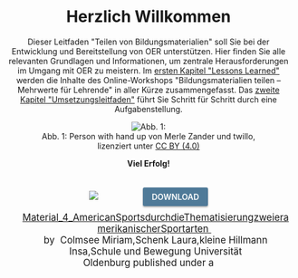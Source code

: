 
<center>

# Herzlich Willkommen

Dieser Leitfaden "Teilen von Bildungsmaterialien" soll Sie bei der Entwicklung und Bereitstellung von OER unterstützen. Hier finden Sie alle relevanten Grundlagen und Informationen, um zentrale Herausforderungen im Umgang mit OER zu meistern.
Im <a aria-label="Link zum ersten Kapitel" href="#/lessons_learned.md">ersten Kapitel "Lessons Learned"</a> werden die Inhalte des Online-Workshops "Bildungsmaterialien teilen – Mehrwerte für Lehrende" in aller Kürze zusammengefasst. Das <a aria-label="Link zum zweiten Kapitel" href="#/task_overview.md">zweite Kapitel "Umsetzungsleitfaden"</a> führt Sie Schritt für Schritt durch eine Aufgabenstellung.

<figure>
  <img src="images/LineArt_nutzen_gespiegelt.svg" alt="Abb. 1: "Person with hand up" von Merle Zander und twillo, lizenziert unter CC BY (4.0)" title="Abb. 1: "Person with hand up" von Merle Zander und twillo, lizenziert unter CC BY (4.0)">
  <figcaption style="text-align:center;font-size:14px;">Abb. 1: Person with hand up von Merle Zander und twillo, lizenziert unter <a aria-label="Link zur Quelle (CreativeCommons Seite)" href="https://creativecommons.org/licenses/by/4.0/deed.de" target="_blank">CC BY (4.0)</a></figcaption>
</figure>


<b>Viel Erfolg!</b>

	
<!-- OERSI: embed https://www.twillo.de/edu-sharing/components/render/dd4d460e-22e5-400e-a495-570b48408908/1.4 -->
<div style="max-height: 400px;max-width: 500px;">
<div class="edusharing_rendering_content_wrapper" role="main" style="text-align: inherit;margin: 0px;">
    <img class="edusharing_rendering_content_preview" src="https://www.twillo.de/edu-sharing/preview?nodeId=dd4d460e-22e5-400e-a495-570b48408908&storeProtocol=workspace&storeId=SpacesStore&dontcache=1620822647805" style="margin:0px;">
    <a href="https://www.twillo.de/edu-sharing/eduservlet/redirect?APP_ID=oer.service.tib.eu&NODE_ID=dd4d460e-22e5-400e-a495-570b48408908&params=display%3Ddownload" target="_blank" id="edusharing_rendering_content_href" style="margin-left: 15%;margin-bottom: 2%;
		border-radius: 3px;padding: 8px 16px;text-decoration: none;color: #fff;background-color: #4F7A98;display: inline-block;
		margin-top: 20px;text-transform: uppercase;font-weight: 600;box-shadow: 1px black;box-shadow: 0px 2px 3px 0px rgb(0 0 0 / 30%);">
		Download
	</a>
</div>
<div class="edusharing_rendering_content_footer" style="padding-left: 5%;text-align: inherit;">
    <div class="edusharing_rendering_content_footer_top" style="font-size: 1.2em;">
        <div class="license" style="max-width: 100%">
            <a class="license_permalink" href="https://www.twillo.de/edu-sharing/components/render/dd4d460e-22e5-400e-a495-570b48408908/1.4" target="_blank" title="Material_4_AmericanSportsdurchdieThematisierungzweieramerikanischerSportarten">
                <es:title xmlns:es="http://edu-sharing.net/object">Material_4_AmericanSportsdurchdieThematisierungzweieramerikanischerSportarten
                </es:title>
            </a>&nbsp;
            <br>by&nbsp;
            <span class="author">Colmsee Miriam,Schenk Laura,kleine Hillmann Insa,Schule und Bewegung Universität Oldenburg</span>&nbsp;published under a&nbsp;
            <a target="_blank" class="license_link" href="https://creativecommons.org/licenses/by/4.0/deed.de">
                <img class="license_icon" style="height: 16px" src="https://www.twillo.de/edu-sharing/ccimages/licenses/cc-by.svg">
            </a>
        </div>
    </div>
    <div class="edusharing_rendering_content_footer_bot"></div>
</div>
</div>
<!-- @oernds  <support.twillo@tib.eu> -->

</center>
